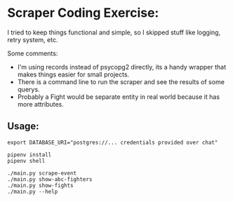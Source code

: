 # Scraper Coding Exercise:

I tried to keep things functional and simple, so I skipped stuff like logging, retry system, etc. 

Some comments:
- I'm using records instead of psycopg2 directly, its a handy wrapper that makes things easier for small projects.
- There is a command line to run the scraper and see the results of some querys.
- Probably a Fight would be separate entity in real world because it has more attributes.

## Usage:

```
export DATABASE_URI="postgres://... credentials provided over chat"

pipenv install
pipenv shell

./main.py scrape-event
./main.py show-abc-fighters
./main.py show-fights
./main.py --help
  
```


